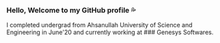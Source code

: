 ### Hello, Welcome to my GitHub profile :sweat_drops:

 I completed undergrad from Ahsanullah University of Science and Engineering in June'20 and currently working at ### Genesys Softwares.

<!--
**SakibSumon/SakibSumon** is a ✨ _special_ ✨ repository because its `README.md` (this file) appears on your GitHub profile.

Here are some ideas to get you started:

- 🔭 I’m currently working on ...
- 🌱 I’m currently learning ...
- 👯 I’m looking to collaborate on ...
- 🤔 I’m looking for help with ...
- 💬 Ask me about ...
- 📫 How to reach me: ...
- 😄 Pronouns: ...
- ⚡ Fun fact: ...
-->
